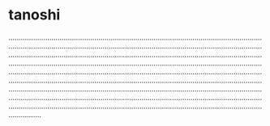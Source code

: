 # tanoshi

............................................................................................................................................................................................................................................................................................................................................................................................................................................................................................................................................................................................................................................................................................................................................................................................................................................................................................................................................................................................................................................................................................................................................................................